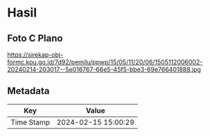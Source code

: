# Hasil

## Foto C Plano

https://sirekap-obj-formc.kpu.go.id/7d92/pemilu/ppwp/15/05/11/20/06/1505112006002-20240214-203017--5e016767-66e5-45f5-bbe3-69e766401888.jpg


## Metadata

| Key        | Value               |
| ---------- | ------------------- |
| Time Stamp | 2024-02-15 15:00:29 |



